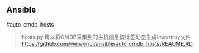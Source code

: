 ## Ansible
#auto_cmdb_hosts
> hosts.py 可以将CMDB采集到的主机信息按标签动态生成Inventroy文件
> https://github.com/weiwendi/ansible/auto_cmdb_hosts/README.RD
